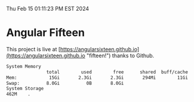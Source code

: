 Thu Feb 15 01:11:23 PM EST 2024

# Angular Fifteen


This project is live at [https://angularsixteen.github.io](https://angularsixteen.github.io "fifteen!") thanks to Github.

```bash
System Memory
               total        used        free      shared  buff/cache   available
Mem:            15Gi       2.3Gi       2.3Gi       294Mi        11Gi        13Gi
Swap:          8.0Gi          0B       8.0Gi
System Storage
462M	.
```
